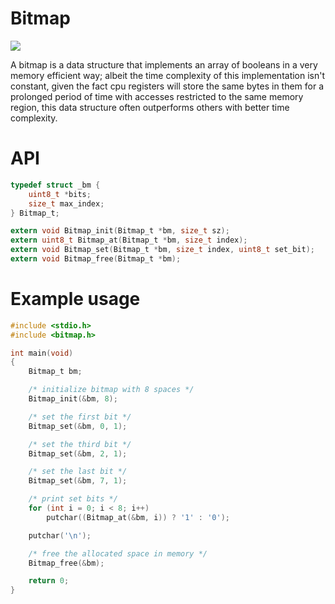 # Bitmap

![](https://u.sicp.me/pimtD.png)

A bitmap is a data structure that implements an array of booleans in a very
memory efficient way; albeit the time complexity of this implementation
isn't constant, given the fact cpu registers will store the same bytes in
them for a prolonged period of time with accesses restricted to the
same memory region, this data structure often outperforms others with
better time complexity.

# API

```c
typedef struct _bm {
    uint8_t *bits;
    size_t max_index;
} Bitmap_t;

extern void Bitmap_init(Bitmap_t *bm, size_t sz);
extern uint8_t Bitmap_at(Bitmap_t *bm, size_t index);
extern void Bitmap_set(Bitmap_t *bm, size_t index, uint8_t set_bit);
extern void Bitmap_free(Bitmap_t *bm);
```

# Example usage

```c
#include <stdio.h>
#include <bitmap.h>

int main(void)
{
    Bitmap_t bm;

    /* initialize bitmap with 8 spaces */
    Bitmap_init(&bm, 8);

    /* set the first bit */
    Bitmap_set(&bm, 0, 1);

    /* set the third bit */
    Bitmap_set(&bm, 2, 1);

    /* set the last bit */
    Bitmap_set(&bm, 7, 1);

    /* print set bits */
    for (int i = 0; i < 8; i++)
        putchar((Bitmap_at(&bm, i)) ? '1' : '0');

    putchar('\n');

    /* free the allocated space in memory */
    Bitmap_free(&bm);

    return 0;
}
```

